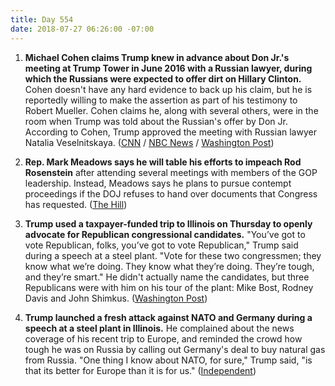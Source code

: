 ```yaml
---
title: Day 554
date: 2018-07-27 06:26:00 -07:00
---
```


1. **Michael Cohen claims Trump knew in advance about Don Jr.'s meeting at Trump Tower in June 2016 with a Russian lawyer, during which the Russians were expected to offer dirt on Hillary Clinton.** Cohen doesn't have any hard evidence to back up his claim, but he is reportedly willing to make the assertion as part of his testimony to Robert Mueller. Cohen claims he, along with several others, were in the room when Trump was told about the Russian's offer by Don Jr. According to Cohen, Trump approved the meeting with Russian lawyer Natalia Veselnitskaya. ([CNN](https://www.cnn.com/2018/07/26/politics/michael-cohen-donald-trump-june-2016-meeting-knowledge/index.html) / [NBC News](https://www.nbcnews.com/politics/politics-news/cohen-claims-trump-knew-2016-russia-meeting-source-says-n895141) / [Washington Post](https://www.washingtonpost.com/news/politics/wp/2018/07/27/the-trump-tower-meeting-increasing-looks-as-bad-for-trump-as-it-at-first-seemed/?utm_term=.2ce88189a735))

2. **Rep. Mark Meadows says he will table his efforts to impeach Rod Rosenstein** after attending several meetings with members of the GOP leadership. Instead, Meadows says he plans to pursue contempt proceedings if the DOJ refuses to hand over documents that Congress has requested. ([The Hill](http://thehill.com/policy/national-security/399010-meadows-swaps-rosenstein-impeachment-efforts-for-contempt-after))

3. **Trump used a taxpayer-funded trip to Illinois on Thursday to openly advocate for Republican congressional candidates.** "You’ve got to vote Republican, folks, you’ve got to vote Republican," Trump said during a speech at a steel plant. "Vote for these two congressmen; they know what we’re doing. They know what they’re doing. They’re tough, and they’re smart." He didn't actually name the candidates, but three Republicans were with him on his tour of the plant: Mike Bost, Rodney Davis and John Shimkus. ([Washington Post](https://www.washingtonpost.com/politics/trump-uses-taxpayer-funded-trip-to-campaign-for-gop-candidates/2018/07/26/5a1a2d3a-9121-11e8-9b0d-749fb254bc3d_story.html?utm_term=.933b9dd4ee4d))

4. **Trump launched a fresh attack against NATO and Germany during a speech at a steel plant in Illinois.** He complained about the news coverage of his recent trip to Europe, and reminded the crowd how tough he was on Russia by calling out Germany's deal to buy natural gas from Russia. "One thing I know about NATO, for sure," Trump said, "is that its better for Europe than it is for us." ([Independent](https://www.independent.co.uk/news/world/americas/trump-nato-germany-uk-steel-workers-speech-russia-europe-a8466081.html))